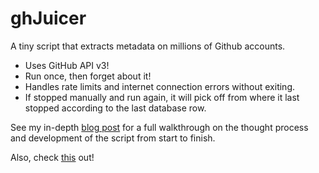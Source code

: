 # ghJuicer
A tiny script that extracts metadata on millions of Github accounts.

* Uses GitHub API v3!
* Run once, then forget about it!
* Handles rate limits and internet connection errors without exiting.
* If stopped manually and run again, it will pick off from where it last stopped according to the last database row.

See my in-depth [blog post](https://joshuarli.github.io/ghminer-mining-metadata-on-millions-of-github-accounts.html) for a full walkthrough on the thought process and development of the script from start to finish.

Also, check [this](https://github.com/JoshuaRLi/GitHubLog) out!
